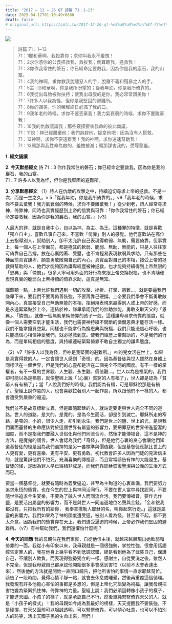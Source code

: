 ```yaml
---
title: "2017 – 12 – 26 QT 詩篇 71：1~13"
date: 2025-04-12T01:10:49+0800
draft: false
# original_url: https://cmtc.tw/2017-12-26-qt-%e8%a9%a9%e7%af%87-71%ef%bc%9a113
---
```


![](/images/qt.jpg)
> 詩篇 71：1\~13  
> 71：1耶和華啊，我投靠你；求你叫我永不羞愧！  
> 71：2求你憑你的公義搭救我，救拔我；側耳聽我，拯救我！  
> 71：3你作我常住的磐石；你已經命定要救我，因為你是我的巖石，我的山寨。  
> 71：4我的神啊，求你救我脫離惡人的手，脫離不義和殘暴之人的手。  
> 71：5主─耶和華啊，你是我所盼望的；從我年幼，你是我所倚靠的。  
> 71：6我從出母胎被你扶持；使我出母腹的是你。我必常常讚美你！  
> 71：7許多人以我為怪，但你是我堅固的避難所。  
> 71：8你的讚美，你的榮耀終日必滿了我的口。  
> 71：9我年老的時候，求你不要丟棄我！我力氣衰弱的時候，求你不要離棄我！  
> 71：10我的仇敵議論我；那些窺探要害我命的彼此商議，  
> 71：11說：神已經離棄他；我們追趕他，捉拿他吧！因為沒有人搭救。  
> 71：12神啊，求你不要遠離我！我的神啊，求你速速幫助我！  
> 71：13願那與我性命為敵的，羞愧被滅；願那謀害我的，受辱蒙羞。

**1. 經文誦讀**

**2.  今天默想經文**
詩 71：3 你作我常住的磐石；你已經命定要救我，因為你是我的巖石，我的山寨。  
71：7 許多人以我為怪，但你是我堅固的避難所。

**3. 分享默想經文**
（1）詩人在仇敵的攻擊之中，持續迫切尋求上帝的拯救。不是一次，而是一生之久。v 5「從我年幼，你是我所倚靠的。」v9「我年老的時候，求你不要丟棄我！我力氣衰弱的時候，求你不要離棄我！」從少到老，詩人經常尋求神，倚靠神，同時也真實經歷到上帝的信實與可靠：「你作我常住的磐石；你已經命定要救我，因為你是我的巖石，我的山寨。」（v3）

人最大的罪，就是自我中心，自以為神、為主、為王。這種罪的特徵，就是喜歡「獨立自主」，喜歡凡事自己來，不喜歡「倚靠」別人的感覺。他們喜歡站在高位上去指導別人，幫助別人，卻不太允許自己表現得軟弱、無助，需要倚靠。但事實上，每一個人在上帝面前，都是極其的軟弱、脆弱、無助、無能的，只是人往往寧可倚靠自己苦撐，放在心裏悶著、受壓，也不肯輕易表現軟弱與求助。只有那些在神面前真實謙卑、願意勇敢敞開自己的內心，真實面對自己的本相，接受上帝的拯救與幫助的人，他們才能夠因為謙卑經歷被神拯救，也才能夠持續得到上帝無限的「恩典」與「憐憫」。很多人寧可用外面的好行為來跟上帝交換祝福，也不肯隨便表現真實的脆弱向上帝持續的倚靠求助，這真是無知。

講難聽一點，上帝允許我們遇到一切的攻擊、挫折、打擊、患難…，就是要逼我們謙卑下來，要我們不要再偽善裝強，不要再靠己硬撐。上帝要我們學會不斷勇敢敞開內心，真實接受自己無助無能的本相，拒絕用表現來贏得別人或上帝的好感，而是永遠緊緊黏於上帝，連結於神，謙卑承認我們的無助無能，勇敢支取天父的「恩典」、「憐憫」，就像一個無助單純倚靠的孩子一般。這種謙卑尋求倚靠的態度，就像一個人需要空氣才能生活，我們也需要神持續不間斷的憐憫恩典才能存活一樣。我們不能拿錢買空氣，同樣也不能拿行為換恩典與祝福，我們只能憑信心呼吸，也只能憑信心相信神愛我們，就必拯救到底。使我們經歷上帝幫助的，不是我們的行為，而是單純相信的態度，與持續連結緊緊倚靠不敢自主獨立的謙卑態度。

（2）v7「許多人以我為怪，但祢是我堅固的避難所。」神的兒女活在世上，如果是真實得救的人，一定會讓世人感到「奇怪」的。因為基督徒與世人雖然在身體上同樣活在一個世界，但是我們的心靈卻是活在二個完全不同的國度。有不一樣的掌權者，有不一樣的世界觀、人生觀、永生觀、價值觀…。世人以為是福氣的，我們卻可能以為是禍患，就像聖經上說「（心裏）貧窮的人有福了」，世人卻是認為「貧窮人有有禍了」；當「人說我們好的時候」我們認為有福，可是耶穌說那是有禍了。聖經上說作惡的人，也會喜歡拉著別人一起作惡，所以跟他們不一樣的人，都會遭受到嚴重的逼迫。

我們並不是故意標新立異，但是跟隨耶穌的人，就註定要走與世人完全不同的道路。世人的道路，是大的，是寬的，是為今生而活，卻是引到滅亡。耶穌所走的窄路，是窄的，小的，很少人走，卻引到永生。我們是世上的鹽、世上的光，是說我們裏面基督的生命應該對於這個世界有屬靈的影響力，要把罪惡的世界帶進聖潔的國度，而不是指我們要融入世俗化與他們同流合污，然後才能傳福音，這不是神的方法，是魔鬼的謊言。世人會認為我們「奇怪」，但是他們心裏的良心會讓他們知道基督徒的怪是因為我們選擇的是另一套標準與價值觀，但是基督徒應該比世上的人更有愛，更有喜樂、更有平安、更有勇敢。初代教會許多人因為門徒的見證信主的，就是驚訝他們不怕死，充滿喜樂的傳福音，而且常常禱告有神的大能發生。基督徒的怪，是因為罪人早已經積非成是，而我們靠耶穌恢復聖潔與公義的生活方式而已。

要當一個基督徒，就要有隨時為義受逼迫，甚至為主殉道的心裏準備。我們要努力追求永恆的獎賞，也在今生的世上與神同活同行。不要在世人當中尋找認同，不要隨世俗追求今生宴樂，不要為了融入世人而同流合污。我們要傳福音，要作光作鹽，是要活出屬靈的影響力，而不是與世人一同追逐地位名聲與金錢。「金和銀我都沒有，只把我所有的給你， 我奉拿撒勒人耶穌的名，叫你起來行走。」這就是屬靈的影響力。我們如果為了神的國度遭受逼，被別人看為怪，甚至看不起，都不要太介意，因為我們的獎賞存在天上。我們遭受逼迫的時候，上帝必作我們堅固的避難所。（v7）有神幫助我們，我們還懼怕什麼呢？

**4. 今天的回應**
我的母親住在我們家裏，自從他信主後，就越來越展現出她軟弱和倚靠的一面。我從小有印象以來，我母親就是一個很強勢，掌控性強，很會用話語控告定罪人的，我在他身上幾乎看不到低調認錯，總是看到他為了武裝自己，保護自己，不讓別人欺負，而表現得強勢獨立的一樣。感謝主，自從受洗之後，雖然人不完全，但是我母親自己都承認他開始很多事會感到害怕（以前不太會表達出來），然後他的方法就是開始一直開口禱告，把他所害怕的事情一直求耶穌幫忙。禱告了一段時間，覺得心情平靜一點，就會去休息或睡覺，然後再重覆這個循環。我發現有許多他擔心害怕的事都是多想的，但是上帝化咒詛變為祝福，讓我母親把害怕變為緊緊抓住神，倚靠神的力量。聖經上說：我們必須回轉像小孩子的樣子，才能進天國。小孩子的樣子，就是承認自己不行，然後單純緊緊倚靠天父的人，就是「小孩子的樣式」！我的母親如今成為我最好的榜樣，天天提醒我不要裝強，不是硬撐，在天父面前可以坦誠透明，可以緊緊倚靠，可以傾心吐意，也可以不怕別人的恥笑，活出天國子民的生命出來，阿們！
